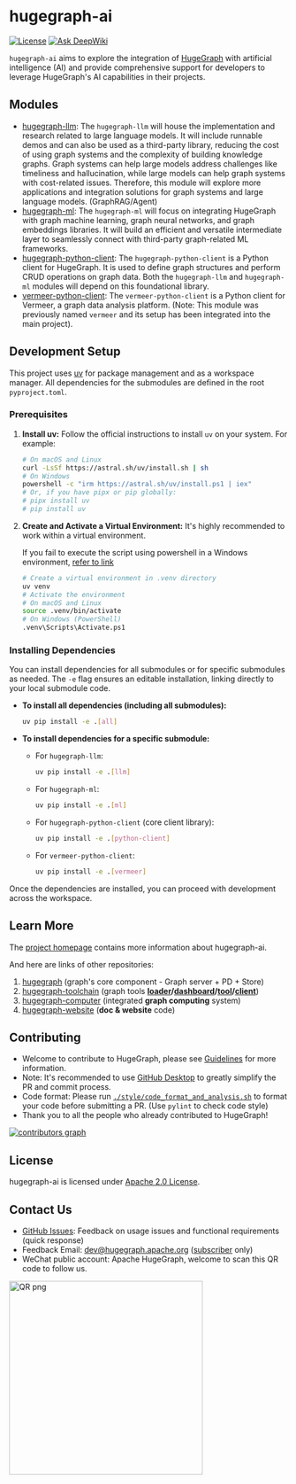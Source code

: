 # hugegraph-ai

[![License](https://img.shields.io/badge/license-Apache%202-0E78BA.svg)](https://www.apache.org/licenses/LICENSE-2.0.html)
[![Ask DeepWiki](https://deepwiki.com/badge.svg)](https://deepwiki.com/apache/incubator-hugegraph-ai)

`hugegraph-ai` aims to explore the integration of [HugeGraph](https://github.com/apache/hugegraph) with artificial 
intelligence (AI) and provide comprehensive support for developers to leverage HugeGraph's AI capabilities 
in their projects.


## Modules

- [hugegraph-llm](./hugegraph-llm): The `hugegraph-llm` will house the implementation and research related to large language models.
It will include runnable demos and can also be used as a third-party library, reducing the cost of using graph systems 
and the complexity of building knowledge graphs. Graph systems can help large models address challenges like timeliness 
and hallucination, while large models can help graph systems with cost-related issues. Therefore, this module will 
explore more applications and integration solutions for graph systems and large language models.  (GraphRAG/Agent)
- [hugegraph-ml](./hugegraph-ml): The `hugegraph-ml` will focus on integrating HugeGraph with graph machine learning, 
graph neural networks, and graph embeddings libraries. It will build an efficient and versatile intermediate layer 
to seamlessly connect with third-party graph-related ML frameworks.
- [hugegraph-python-client](./hugegraph-python-client): The `hugegraph-python-client` is a Python client for HugeGraph. 
It is used to define graph structures and perform CRUD operations on graph data. Both the `hugegraph-llm` and 
  `hugegraph-ml` modules will depend on this foundational library. 
- [vermeer-python-client](./vermeer-python-client): The `vermeer-python-client` is a Python client for Vermeer, a graph data analysis platform. (Note: This module was previously named `vermeer` and its setup has been integrated into the main project).

## Development Setup

This project uses [uv](https://github.com/astral-sh/uv) for package management and as a workspace manager. All dependencies for the submodules are defined in the root `pyproject.toml`.

### Prerequisites

1.  **Install uv:**
    Follow the official instructions to install `uv` on your system. For example:
    ```bash
    # On macOS and Linux
    curl -LsSf https://astral.sh/uv/install.sh | sh
    # On Windows
    powershell -c "irm https://astral.sh/uv/install.ps1 | iex"
    # Or, if you have pipx or pip globally:
    # pipx install uv
    # pip install uv
    ```

2.  **Create and Activate a Virtual Environment:**
    It's highly recommended to work within a virtual environment. 
    
    If you fail to execute the script using powershell in a Windows environment, [refer to link](https://learn.microsoft.com/zh-cn/powershell/module/microsoft.powershell.core/about/about_execution_policies?view=powershell-7.5)
    
    ```bash
    # Create a virtual environment in .venv directory
    uv venv
    # Activate the environment
    # On macOS and Linux
    source .venv/bin/activate
    # On Windows (PowerShell)  
    .venv\Scripts\Activate.ps1
    ```

### Installing Dependencies

You can install dependencies for all submodules or for specific submodules as needed. The `-e` flag ensures an editable installation, linking directly to your local submodule code.

*   **To install all dependencies (including all submodules):**
    ```bash
    uv pip install -e .[all]
    ```

*   **To install dependencies for a specific submodule:**
    *   For `hugegraph-llm`:
        ```bash
        uv pip install -e .[llm]
        ```
    *   For `hugegraph-ml`:
        ```bash
        uv pip install -e .[ml]
        ```
    *   For `hugegraph-python-client` (core client library):
        ```bash
        uv pip install -e .[python-client]
        ```
    *   For `vermeer-python-client`:
        ```bash
        uv pip install -e .[vermeer]
        ```

Once the dependencies are installed, you can proceed with development across the workspace.

## Learn More

The [project homepage](https://hugegraph.apache.org/docs/quickstart/hugegraph-ai/) contains more information about 
hugegraph-ai.

And here are links of other repositories:
1. [hugegraph](https://github.com/apache/hugegraph) (graph's core component - Graph server + PD + Store)
2. [hugegraph-toolchain](https://github.com/apache/hugegraph-toolchain) (graph tools **[loader](https://github.com/apache/incubator-hugegraph-toolchain/tree/master/hugegraph-loader)/[dashboard](https://github.com/apache/incubator-hugegraph-toolchain/tree/master/hugegraph-hubble)/[tool](https://github.com/apache/incubator-hugegraph-toolchain/tree/master/hugegraph-tools)/[client](https://github.com/apache/incubator-hugegraph-toolchain/tree/master/hugegraph-client)**)
3. [hugegraph-computer](https://github.com/apache/hugegraph-computer) (integrated **graph computing** system)
4. [hugegraph-website](https://github.com/apache/hugegraph-doc) (**doc & website** code)


## Contributing

- Welcome to contribute to HugeGraph, please see [Guidelines](https://hugegraph.apache.org/docs/contribution-guidelines/) for more information.  
- Note: It's recommended to use [GitHub Desktop](https://desktop.github.com/) to greatly simplify the PR and commit process.  
- Code format: Please run [`./style/code_format_and_analysis.sh`](style/code_format_and_analysis.sh) to format your code before submitting a PR. (Use `pylint` to check code style)
- Thank you to all the people who already contributed to HugeGraph!

[![contributors graph](https://contrib.rocks/image?repo=apache/incubator-hugegraph-ai)](https://github.com/apache/incubator-hugegraph-ai/graphs/contributors)


## License

hugegraph-ai is licensed under [Apache 2.0 License](./LICENSE).


## Contact Us

 - [GitHub Issues](https://github.com/apache/incubator-hugegraph-ai/issues): Feedback on usage issues and functional requirements (quick response)
 - Feedback Email: [dev@hugegraph.apache.org](mailto:dev@hugegraph.apache.org) ([subscriber](https://hugegraph.apache.org/docs/contribution-guidelines/subscribe/) only)
 - WeChat public account: Apache HugeGraph, welcome to scan this QR code to follow us.

 <img src="https://raw.githubusercontent.com/apache/hugegraph-doc/master/assets/images/wechat.png" alt="QR png" width="350"/>
